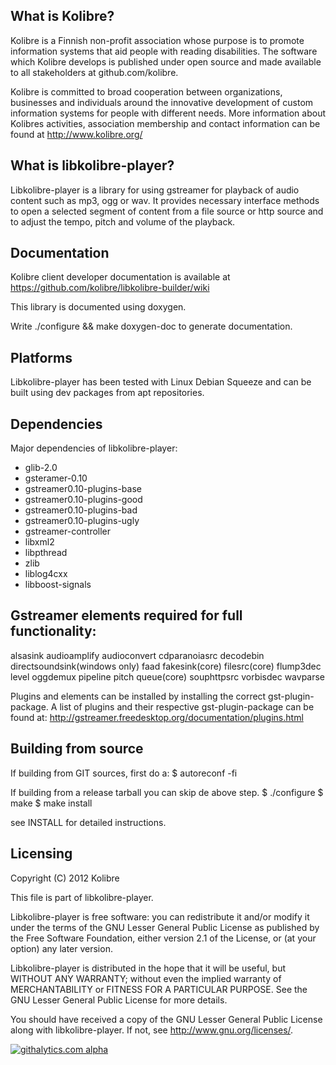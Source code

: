What is Kolibre?
---------------------------------
Kolibre is a Finnish non-profit association whose purpose is to promote
information systems that aid people with reading disabilities. The software
which Kolibre develops is published under open source and made available to all
stakeholders at github.com/kolibre.

Kolibre is committed to broad cooperation between organizations, businesses and
individuals around the innovative development of custom information systems for
people with different needs. More information about Kolibres activities, association 
membership and contact information can be found at http://www.kolibre.org/


What is libkolibre-player?
---------------------------------
Libkolibre-player is a library for using gstreamer for playback of audio content
such as mp3, ogg or wav. It provides necessary interface methods to open a
selected segment of content from a file source or http source and to adjust the
tempo, pitch and volume of the playback.


Documentation
---------------------------------
Kolibre client developer documentation is available at 
https://github.com/kolibre/libkolibre-builder/wiki

This library is documented using doxygen.

Write ./configure && make doxygen-doc to generate documentation.


Platforms
---------------------------------
Libkolibre-player has been tested with Linux Debian Squeeze and can be built using
dev packages from apt repositories.


Dependencies
---------------------------------
Major dependencies of libkolibre-player:

* glib-2.0
* gsteramer-0.10
* gstreamer0.10-plugins-base
* gstreamer0.10-plugins-good
* gstreamer0.10-plugins-bad
* gstreamer0.10-plugins-ugly
* gstreamer-controller
* libxml2
* libpthread
* zlib
* liblog4cxx
* libboost-signals

Gstreamer elements required for full functionality:
---------------------------------
alsasink
audioamplify
audioconvert
cdparanoiasrc
decodebin
directsoundsink(windows only)
faad
fakesink(core)
filesrc(core)
flump3dec
level
oggdemux
pipeline
pitch
queue(core)
souphttpsrc
vorbisdec
wavparse

Plugins and elements can be installed by installing the correct gst-plugin-package. 
A list of plugins and their respective gst-plugin-package can be found at:
http://gstreamer.freedesktop.org/documentation/plugins.html

Building from source 
---------------------------------
If building from GIT sources, first do a:
$ autoreconf -fi

If building from a release tarball you can skip de above step. 
$ ./configure
$ make
$ make install

see INSTALL for detailed instructions.


Licensing
---------------------------------
Copyright (C) 2012 Kolibre

This file is part of libkolibre-player.

Libkolibre-player is free software: you can redistribute it and/or modify
it under the terms of the GNU Lesser General Public License as published by
the Free Software Foundation, either version 2.1 of the License, or
(at your option) any later version.

Libkolibre-player is distributed in the hope that it will be useful,
but WITHOUT ANY WARRANTY; without even the implied warranty of
MERCHANTABILITY or FITNESS FOR A PARTICULAR PURPOSE.  See the
GNU Lesser General Public License for more details.

You should have received a copy of the GNU Lesser General Public License
along with libkolibre-player. If not, see <http://www.gnu.org/licenses/>.

[![githalytics.com alpha](https://cruel-carlota.pagodabox.com/e4126976c853700e8960ebc9713ed68c "githalytics.com")](http://githalytics.com/kolibre/libkolibre-player)
